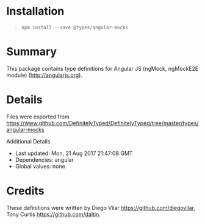 # Installation
> `npm install --save @types/angular-mocks`

# Summary
This package contains type definitions for Angular JS (ngMock, ngMockE2E module) (http://angularjs.org).

# Details
Files were exported from https://www.github.com/DefinitelyTyped/DefinitelyTyped/tree/master/types/angular-mocks

Additional Details
 * Last updated: Mon, 21 Aug 2017 21:47:08 GMT
 * Dependencies: angular
 * Global values: none

# Credits
These definitions were written by Diego Vilar <https://github.com/diegovilar>, Tony Curtis <https://github.com/daltin>.
